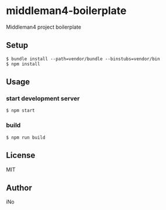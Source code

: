 # middleman4-boilerplate

Middleman4 project boilerplate

## Setup

```
$ bundle install --path=vendor/bundle --binstubs=vendor/bin
$ npm install
```

## Usage

### start development server

```
$ npm start
```

### build

```
$ npm run build
```

## License

MIT

## Author

iNo
